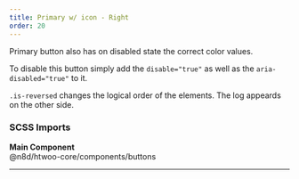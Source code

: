 ```yaml
---
title: Primary w/ icon - Right
order: 20
---
```


Primary button also has on disabled state the correct color values.

To disable this button simply add the `disable="true"` as well as the `aria-disabled="true"` to it.

`.is-reversed` changes the logical order of the elements. The log appeards on the other side.

### SCSS Imports

**Main Component**\
@n8d/htwoo-core/components/buttons

***